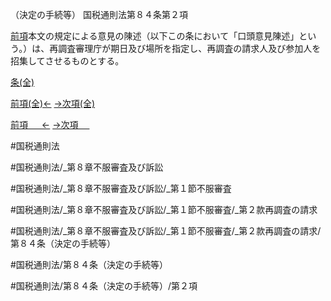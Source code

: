 （決定の手続等）
国税通則法第８４条第２項

[前項](国税通則法＿＿＿＿＿第８４条第１項)本文の規定による意見の陳述（以下この条において「口頭意見陳述」という。）は、再調査審理庁が期日及び場所を指定し、再調査の請求人及び参加人を招集してさせるものとする。

[条(全)](国税通則法＿＿＿＿＿第８４条_.md)

[前項(全)←](国税通則法＿＿＿＿＿第８４条第１項_.md)    [→次項(全)](国税通則法＿＿＿＿＿第８４条第３項_.md)

[前項 　 ←](国税通則法＿＿＿＿＿第８４条第１項.md)    [→次項 　 ](国税通則法＿＿＿＿＿第８４条第３項.md)



#国税通則法

#国税通則法/_第８章不服審査及び訴訟

#国税通則法/_第８章不服審査及び訴訟/_第１節不服審査

#国税通則法/_第８章不服審査及び訴訟/_第１節不服審査/_第２款再調査の請求

#国税通則法/_第８章不服審査及び訴訟/_第１節不服審査/_第２款再調査の請求/第８４条（決定の手続等）

#国税通則法/第８４条（決定の手続等）

#国税通則法/第８４条（決定の手続等）/第２項

